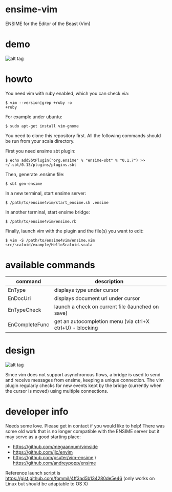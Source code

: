 # ensime-vim

ENSIME for the Editor of the Beast (Vim)

# demo

![alt tag](https://raw.github.com/yazgoo/ensime-vim/master/demo.gif)

# howto

You need vim with ruby enabled, which you can check via:

    $ vim --version|grep +ruby -o
    +ruby

For example under ubuntu:
    
    $ sudo apt-get install vim-gnome

You need to clone this repository first.
All the following commands should be run from your scala directory.

First you need ensime sbt plugin:    
    
    $ echo addSbtPlugin("org.ensime" % "ensime-sbt" % "0.1.7") >> ~/.sbt/0.13/plugins/plugins.sbt

Then, generate .ensime file:

    $ sbt gen-ensime

In a new terminal, start ensime server:

    $ /path/to/ensime4vim/start_ensime.sh .ensime

In another terminal, start ensime bridge:

    $ /path/to/ensime4vim/ensime.rb

Finally, launch vim with the plugin and the file(s) you want to edit:

    $ vim -S /path/to/ensime4vim/ensime.vim src/scaloid/example/HelloScaloid.scala

# available commands


command         |   description
----------------|----------------------------------------------------------
EnType          | displays type under cursor
EnDocUri        | displays document url under cursor
EnTypeCheck     | launch a check on current file (launched on save)
EnCompleteFunc  | get an autocompletion menu (via ctrl+X ctrl+U) - blocking


# design

![alt tag](https://raw.github.com/yazgoo/ensime-vim/master/ensime-vim.png)

Since vim does not support asynchronous flows,
a bridge is used to send and receive messages from ensime,
keeping a unique connection.
The vim plugin regularly checks for new events kept by the bridge 
(currently when the cursor is moved) using multiple connections.

# developer info

Needs some love. Please get in contact if you would like to help! There was some old work that is no longer compatible with the ENSIME server but it may serve as a good starting place:

* https://github.com/megaannum/vimside
* https://github.com/jlc/envim
* https://github.com/psuter/vim-ensime \ https://github.com/andreypopp/ensime

Reference launch script is https://gist.github.com/fommil/4ff3ad5b134280de5e46 (only works on Linux but should be adaptable to OS X)
